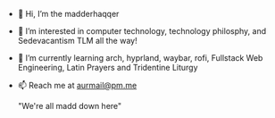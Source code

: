 - 👋 Hi, I’m the madderhaqqer
- 👀 I’m interested in computer technology, technology philosphy, and Sedevacantism TLM all the way!
- 🌱 I’m currently learning arch, hyprland, waybar, rofi, Fullstack Web Engineering, Latin Prayers and Tridentine Liturgy
- 📫 Reach me at <aurmail@pm.me>

  "We're all madd down here"

<!---
madderhaqqer/madderhaqqer is a ✨ special ✨ repository because its `README.md` (this file) appears on your GitHub profile.
You can click the Preview link to take a look at your changes.
--->
